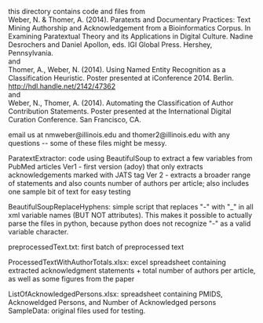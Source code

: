 this directory contains code and files from <br>
Weber, N. & Thomer, A. (2014). Paratexts and Documentary Practices: Text Mining Authorship and Acknowledgement from a Bioinformatics Corpus.  In Examining Paratextual Theory and its Applications in Digital Culture. Nadine Desrochers and Daniel Apollon, eds. IGI Global Press. Hershey, Pennsylvania. <br>
and <br>
Thomer, A., Weber, N. (2014). Using Named Entity Recognition as a Classification Heuristic.  Poster presented at iConference 2014.  Berlin. http://hdl.handle.net/2142/47362 <br>
and<br>
Weber, N., Thomer, A. (2014). Automating the Classification of Author Contribution Statements.  Poster presented at the International Digital Curation Conference.  San Francisco, CA.
<p>
email us at nmweber@illinois.edu and thomer2@illinois.edu with any questions -- some of these files might be messy.

ParatextExtractor: code using BeautifulSoup to extract a few variables from PubMed articles
Ver1 - first version (adoy) that only extracts acknowledgements marked with JATS <ack> tag
Ver 2 - extracts a broader range of statements and also counts number of authors per article; also includes one sample bit of text for easy testing

BeautifulSoupReplaceHyphens: simple script that replaces "-" with "_" in all xml variable names (BUT NOT attributes).  This makes it possible to actually parse the files in python, because python does not recognize "-" as a valid variable character.  

preprocessedText.txt: first batch of preprocessed text

ProcessedTextWithAuthorTotals.xlsx: excel spreadsheet containing extracted acknowledgment statements + total number of authors per article, as well as some figures from the paper

ListOfAcknowledgedPersons.xlsx: spreadsheet containing PMIDS, Acknoweldged Persons, and Number of Acknowledged persons
SampleData: original files used for testing.
